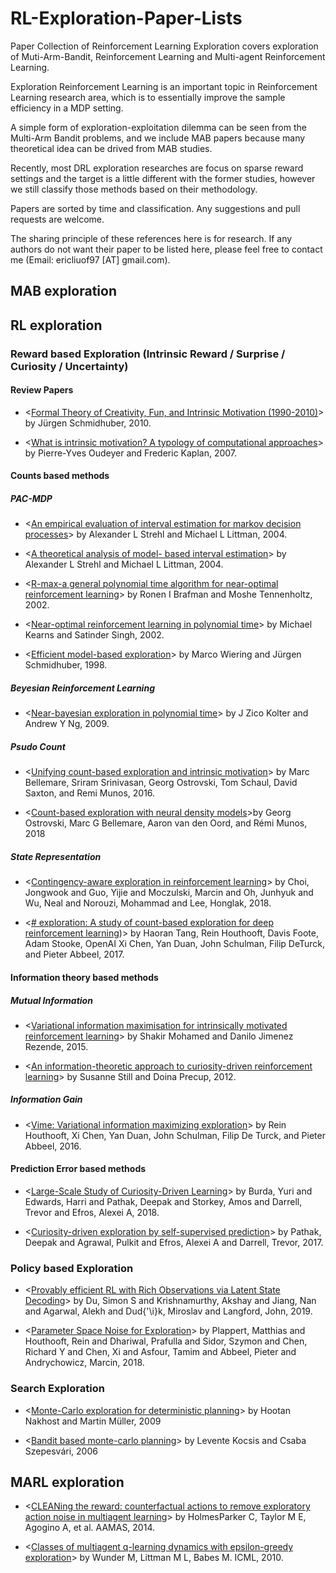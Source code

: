 # RL-Exploration-Paper-Lists

Paper Collection of Reinforcement Learning Exploration covers exploration of Muti-Arm-Bandit, Reinforcement Learning and Multi-agent Reinforcement Learning. 

Exploration Reinforcement Learning is an important topic in Reinforcement Learning research area, which is to essentially improve the sample efficiency in a MDP setting.

A simple form of exploration-exploitation dilemma can be seen from the Multi-Arm Bandit problems, and we include MAB papers because many theoretical idea can be drived from MAB studies. 

Recently, most DRL exploration researches are focus on sparse reward settings and the target is a little different with the former studies, however we still classify those methods based on their methodology.

Papers are sorted by time and classification. Any suggestions and pull requests are welcome.

The sharing principle of these references here is for research. If any authors do not want their paper to be listed here, please feel free to contact me (Email: ericliuof97 [AT] gmail.com).

## MAB exploration

## RL exploration

### Reward based Exploration (Intrinsic Reward / Surprise / Curiosity / Uncertainty)

#### Review Papers

* <[Formal Theory of Creativity, Fun, and Intrinsic Motivation (1990-2010)](https://www.ece.uvic.ca/~bctill/papers/ememcog/Schmidhuber_2010.pdf)> by Jürgen Schmidhuber, 2010.

* <[What is intrinsic motivation? A typology of computational approaches](https://www.frontiersin.org/articles/10.3389/neuro.12.006.2007)> by Pierre-Yves Oudeyer and Frederic Kaplan, 2007.


#### Counts based methods

##### PAC-MDP

* <[An empirical evaluation of interval estimation for markov decision processes](https://www.researchgate.net/profile/Michael_Littman2/publication/4114612_An_empirical_evaluation_of_interval_estimation_for_Markov_decision_processes/links/54b66cb70cf24eb34f6d19da.pdf)> by Alexander L Strehl and Michael L Littman, 2004.

* <[A theoretical analysis of model- based interval estimation](http://citeseerx.ist.psu.edu/viewdoc/download?doi=10.1.1.76.1496&rep=rep1&type=pdf)> by Alexander L Strehl and Michael L Littman, 2004.

* <[R-max-a general polynomial time algorithm for near-optimal reinforcement learning](http://www.jmlr.org/papers/volume3/brafman02a/brafman02a.pdf)> by Ronen I Brafman and Moshe Tennenholtz, 2002.

* <[Near-optimal reinforcement learning in polynomial time](https://link.springer.com/content/pdf/10.1023/A:1017984413808.pdf)> by Michael Kearns and Satinder Singh, 2002.

* <[Efficient model-based exploration](https://dspace.library.uu.nl/bitstream/handle/1874/25440/Wiering_98_efficientmodelbased.pdf?sequence=1)> by Marco Wiering and Jürgen Schmidhuber, 1998.


##### Beyesian Reinforcement Learning

* <[Near-bayesian exploration in polynomial time](http://robotics.stanford.edu/~ang/papers/icml09-NearBayesianExplorationPolynomialTime-full.pdf)> by J Zico Kolter and Andrew Y Ng, 2009.

##### Psudo Count

* <[Unifying count-based exploration and intrinsic motivation](http://papers.nips.cc/paper/6383-unifying-count-based-exploration-and-intrinsic-motivation.pdf)> by Marc Bellemare, Sriram Srinivasan, Georg Ostrovski, Tom Schaul, David Saxton, and Remi Munos, 2016.

* <[Count-based exploration with neural density models](https://arxiv.org/pdf/1703.01310)>by Georg Ostrovski, Marc G Bellemare, Aaron van den Oord, and Rémi Munos, 2018

##### State Representation

* <[Contingency-aware exploration in reinforcement learning](https://arxiv.org/pdf/1811.01483)> by Choi, Jongwook and Guo, Yijie and Moczulski, Marcin and Oh, Junhyuk and Wu, Neal and Norouzi, Mohammad and Lee, Honglak, 2018.

* <[# exploration: A study of count-based exploration for deep reinforcement learning](https://papers.nips.cc/paper/6868-exploration-a-study-of-count-based-exploration-for-deep-reinforcement-learning.pdf))> by Haoran Tang, Rein Houthooft, Davis Foote, Adam Stooke, OpenAI Xi Chen, Yan Duan, John Schulman, Filip DeTurck, and Pieter Abbeel, 2017.



#### Information theory based methods

##### Mutual Information

* <[Variational information maximisation for intrinsically motivated reinforcement learning](https://papers.nips.cc/paper/5668-variational-information-maximisation-for-intrinsically-motivated-reinforcement-learning.pdf)> by Shakir Mohamed and Danilo Jimenez Rezende, 2015.

* <[An information-theoretic approach to curiosity-driven reinforcement learning](http://citeseerx.ist.psu.edu/viewdoc/download?doi=10.1.1.302.1588&rep=rep1&type=pdf)> by Susanne Still and Doina Precup, 2012.

##### Information Gain

* <[Vime: Variational information maximizing exploration](https://papers.nips.cc/paper/6591-vime-variational-information-maximizing-exploration.pdf)> by Rein Houthooft, Xi Chen, Yan Duan, John Schulman, Filip De Turck, and Pieter Abbeel, 2016.

#### Prediction Error based methods

* <[Large-Scale Study of Curiosity-Driven Learning](https://arxiv.org/pdf/1808.04355)> by Burda, Yuri and Edwards, Harri and Pathak, Deepak and Storkey, Amos and Darrell, Trevor and Efros, Alexei A, 2018.

* <[Curiosity-driven exploration by self-supervised prediction](https://pathak22.github.io/noreward-rl/resources/icml17.pdf)> by Pathak, Deepak and Agrawal, Pulkit and Efros, Alexei A and Darrell, Trevor, 2017.

### Policy based Exploration

* <[Provably efficient RL with Rich Observations via Latent State Decoding](https://arxiv.org/pdf/1901.09018)> by Du, Simon S and Krishnamurthy, Akshay and Jiang, Nan and Agarwal, Alekh and Dud{\'\i}k, Miroslav and Langford, John, 2019.

* <[Parameter Space Noise for Exploration](https://arxiv.org/pdf/1706.01905)> by Plappert, Matthias and Houthooft, Rein and Dhariwal, Prafulla and Sidor, Szymon and Chen, Richard Y and Chen, Xi and Asfour, Tamim and Abbeel, Pieter and Andrychowicz, Marcin, 2018.

### Search Exploration

* <[Monte-Carlo exploration for deterministic planning](https://www.aaai.org/ocs/index.php/IJCAI/IJCAI-09/paper/viewPaper/470)> by Hootan Nakhost and Martin Müller, 2009

* <[Bandit based monte-carlo planning](https://link.springer.com/content/pdf/10.1007/11871842_29.pdf)> by Levente Kocsis and Csaba Szepesvári, 2006

## MARL exploration

* <[CLEANing the reward: counterfactual actions to remove exploratory action noise in multiagent learning](http://irll.eecs.wsu.edu/wp-content/papercite-data/pdf/2014iat-holmesparker.pdf)> by HolmesParker C, Taylor M E, Agogino A, et al. AAMAS, 2014.

* <[Classes of multiagent q-learning dynamics with epsilon-greedy exploration](http://icml2010.haifa.il.ibm.com/papers/191.pdf)> by Wunder M, Littman M L, Babes M. ICML, 2010.
